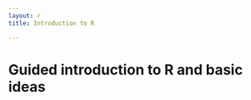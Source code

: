 ```yaml
---
layout: r
title: Introduction to R

---
```


Guided introduction to R and basic ideas
========================================






